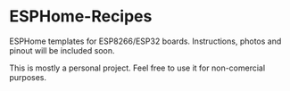 # ESPHome-Recipes
 ESPHome templates for ESP8266/ESP32 boards. Instructions, photos and pinout will be included soon.

 This is mostly a personal project. Feel free to use it for non-comercial purposes.
 
